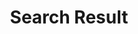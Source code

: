 ---
title: "Search Result"
description: "this is meta description"
layout: "search"
draft: false

ignoreSearch: true
---